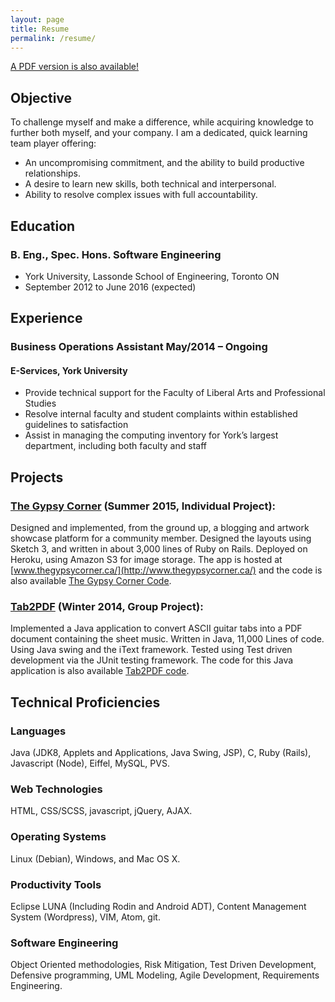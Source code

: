 ```yaml
---
layout: page
title: Resume
permalink: /resume/
---
```

[A PDF version is also available!](../docs/resume--skyler-layne.pdf)

## Objective
To challenge myself and make a difference, while acquiring knowledge to further both myself, and your company.
I am a dedicated, quick learning team player offering:
 - An uncompromising commitment, and the ability to build productive relationships.
 - A desire to learn new skills, both technical and interpersonal.
 - Ability to resolve complex issues with full accountability.

## Education  

### B. Eng., Spec. Hons. Software Engineering
  - York University, Lassonde School of Engineering, Toronto ON  
  - September 2012 to June 2016 (expected)

## Experience  

### Business Operations Assistant May/2014 – Ongoing  

#### E-Services, York University  
 - Provide technical support for the Faculty of Liberal Arts and Professional Studies  
 - Resolve internal faculty and student complaints within established guidelines to
satisfaction  
 - Assist in managing the computing inventory for York’s largest department, including
both faculty and staff  

## Projects  

### [The Gypsy Corner](http://www.thegypsycorner.ca/) (Summer 2015, Individual Project):  
Designed and implemented, from the ground up, a blogging and artwork showcase
 platform for a community member. Designed the layouts using Sketch 3, and written in
 about 3,000 lines of Ruby on Rails. Deployed on Heroku, using Amazon S3 for image storage. The app is hosted at [www.thegypsycorner.ca/](http://www.thegypsycorner.ca/) and the code is also available [The Gypsy Corner Code](https://github.com/skylerto/thegypsycorner/tree/master/gypsycorner).  

### [Tab2PDF](https://github.com/skylerto/RuntimeDefenders3) (Winter 2014, Group Project):  
Implemented a Java application to convert ASCII guitar tabs into a PDF document
 containing the sheet music. Written in Java, 11,000 Lines of code. Using Java swing and
 the iText framework. Tested using Test driven development via the JUnit testing
 framework. The code for this Java application is also available [Tab2PDF code](https://github.com/skylerto/RuntimeDefenders3).  

## Technical Proficiencies

### Languages
Java (JDK8, Applets and Applications, Java Swing, JSP), C, Ruby (Rails), Javascript (Node), Eiffel, MySQL, PVS.  

### Web Technologies
HTML, CSS/SCSS, javascript, jQuery, AJAX.  

### Operating Systems
Linux (Debian), Windows, and Mac OS X.  

### Productivity Tools
Eclipse LUNA (Including Rodin and Android ADT), Content Management System (Wordpress), VIM, Atom, git.  

### Software Engineering
Object Oriented methodologies, Risk Mitigation, Test Driven Development, Defensive programming, UML Modeling, Agile Development, Requirements Engineering.
